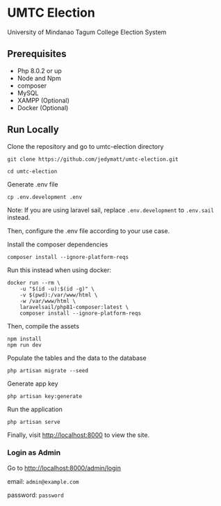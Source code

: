 # UMTC Election

University of Mindanao Tagum College Election System

## Prerequisites

* Php 8.0.2 or up
* Node and Npm
* composer
* MySQL
* XAMPP (Optional)
* Docker (Optional)

## Run Locally

Clone the repository and go to umtc-election directory
```shell
git clone https://github.com/jedymatt/umtc-election.git

cd umtc-election
```

Generate .env file
```shell
cp .env.development .env
```

Note: If you are using laravel sail, replace `.env.development` to `.env.sail` instead.

Then, configure the .env file according to your use case.

Install the composer dependencies
```shell
composer install --ignore-platform-reqs
```
Run this instead when using docker:
```shell
docker run --rm \
    -u "$(id -u):$(id -g)" \
    -v $(pwd):/var/www/html \
    -w /var/www/html \
    laravelsail/php81-composer:latest \
    composer install --ignore-platform-reqs
```

Then, compile the assets
```shell
npm install
npm run dev
```

Populate the tables and the data to the database
```shell
php artisan migrate --seed
```

Generate app key
```shell
php artisan key:generate
```

Run the application
```shell
php artisan serve
```
Finally, visit <http://localhost:8000> to view the site.

### Login as Admin

Go to <http://localhost:8000/admin/login>

email: `admin@example.com`

password: `password`
